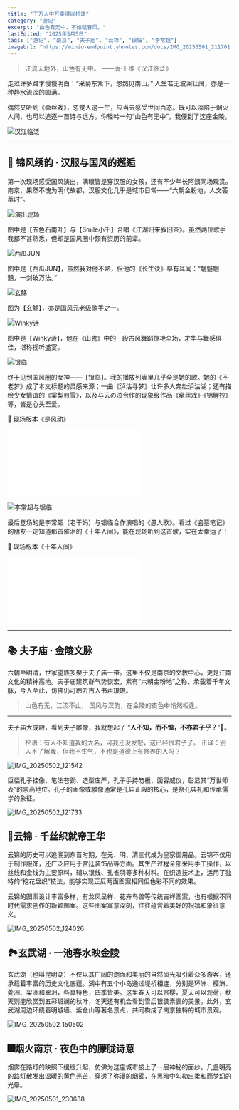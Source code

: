 ```yaml
---
title: "于万人中万幸得以相逢"
category: "游记"
excerpt: "山色有无中，不如就春风。"
lastEdited: "2025年5月5日"
tags: ["游记", "南京", "夫子庙", "云锦", "银临", "李常超"]
imageUrl: "https://minio-endpoint.yhnotes.com/docs/IMG_20250501_211701.jpg"
---
```



> 江流天地外，山色有无中。
> ——唐·王维《汉江临泛》

走过许多路才慢慢明白：“采菊东篱下，悠然见南山。”
人生若无波澜壮阔，亦是一种静水流深的圆满。

偶然又听到《牵丝戏》，忽觉人这一生，应当去感受世间百态。既可以深陷于烟火人间，也可以追逐一首诗与远方。你轻吟一句“山色有无中”，我便到了这座金陵。

![汉江临泛](https://minio-endpoint.yhnotes.com/docs/IMG_20250501_192126.jpg)

---

## 🌸 锦风绣韵 · 汉服与国风的邂逅

第一次现场感受国风演出，满眼皆是穿汉服的女孩，还有不少年长阿姨同场观赏。南京，果然不愧为明代故都，汉服文化几乎是城市日常——“六朝金粉地，人文荟萃时”。

![演出现场](https://minio-endpoint.yhnotes.com/docs/IMG_20250501_194556.jpg)

图中是【五色石南叶】与【Smile小千】合唱《江湖归来叙旧茶》。虽然两位歌手我都不甚熟悉，但却是国风圈中颇有资历的前辈。

![西瓜JUN](https://minio-endpoint.yhnotes.com/docs/IMG_20250501_202909.jpg)

图中是【西瓜JUN】，虽然我对他不熟，但他的《长生诀》早有耳闻：“魑魅魍魉，一剑破万法。”

![玄觞](https://minio-endpoint.yhnotes.com/docs/IMG_20250501_201918.jpg)

图为【玄觞】，亦是国风元老级歌手之一。

![Winky诗](https://minio-endpoint.yhnotes.com/docs/IMG_20250501_205007.jpg)

图中是【Winky诗】，他在《山鬼》中的一段古风舞蹈惊艳全场，才华与舞感俱佳，堪称视听盛宴。

![银临](https://minio-endpoint.yhnotes.com/docs/IMG_20250501_211701.jpg)

终于见到国风圈的女神——【银临】。我的播放列表里几乎全是她的歌。她的《不老梦》成了本文标题的灵感来源；一曲《泸沽寻梦》让许多人奔赴泸沽湖；还有描绘少女情谊的《棠梨煎雪》，以及与云の泣合作的现象级作品《牵丝戏》《锦鲤抄》等，皆是心头至爱。

🎵 现场版本《是风动》

<iframe src="//player.bilibili.com/player.html?isOutside=true&aid=114433279985852&bvid=BV1WMGzzeEZJ&cid=29740828292&p=1&autoplay=0" scrolling="no" border="0" frameborder="no" framespacing="0" allowfullscreen="true"></iframe>

![李常超与银临](https://minio-endpoint.yhnotes.com/docs/IMG_20250501_214059.jpg)

最后登场的是李常超（老干妈）与银临合作演唱的《愚人歌》。看过《盗墓笔记》的朋友一定知道那首催泪的《十年人间》，能在现场听到这首歌，实在太幸运了！

🎵 现场版本《十年人间》

<iframe src="//player.bilibili.com/player.html?isOutside=true&aid=114433279985852&bvid=BV1WMGzzeEZJ&cid=29740828292&p=1&autoplay=0" scrolling="no" border="0" frameborder="no" framespacing="0" allowfullscreen="true"></iframe>

---

## 📚 夫子庙 · 金陵文脉

六朝至明清，世家望族多聚于夫子庙一带。这里不仅是南京的文教中心，更是江南文化的精神高地。夫子庙建筑群气势恢宏，素有“六朝金粉地”之称，承载着千年文脉，今人至此，仿佛仍可聆听古人书声琅琅。


> 山色有无，江流不止，
> 国风与汉韵，在金陵的夜色中悄然相逢。

---

夫子庙大成殿，看到夫子雕像，我就想起了 “**人不知，而不愠，不亦君子乎？**”🤣。

>抡语：有人不知道我的大名，可我还没发怒，这已经很君子了。
>正译：别人不了解我，但我不生气，不也是道德上有修养的人吗？


![IMG_20250502_121542](https://minio-endpoint.yhnotes.com/docs/IMG_20250502_121542.jpg)

巨幅孔子挂像，笔法苍劲、造型庄严，孔子手持笏板，面容威仪，彰显其“万世师表”的崇高地位。孔子的画像或雕像通常是孔庙正殿的核心，是祭孔典礼和传承儒学的象征。

![IMG_20250502_121733](https://minio-endpoint.yhnotes.com/docs/IMG_20250502_121733.jpg)

## 🧵云锦 · 千丝织就帝王华

云锦的历史可以追溯到东晋时期，在元、明、清三代成为皇家御用品。云锦不仅用于制作服饰，还广泛应用于宫廷装饰品等方面。其生产过程全部采用手工操作，以丝线和金线为主要原料，辅以银线、孔雀羽等多种材料。在织造技术上，运用了独特的“挖花盘织”技法，能够实现正反两面图案相同但色彩不同的效果。

云锦的图案设计丰富多样，有龙凤呈祥、花卉鸟兽等传统吉祥图案，也有根据不同时代需求创作的新颖图案。这些图案寓意深刻，往往蕴含着美好的祝福和象征意义。

![IMG_20250502_124026](https://minio-endpoint.yhnotes.com/docs/IMG_20250502_124026.jpg)

## 🏞️玄武湖 · 一池春水映金陵

玄武湖（也叫昆明湖）不仅以其广阔的湖面和美丽的自然风光吸引着众多游客，还承载着丰富的历史文化底蕴。湖中有五个小岛通过堤桥相连，分别是环洲、樱洲、菱洲、梁洲和翠洲，各具特色，四季皆美。这里春天可以赏樱，夏天可以观荷，秋天则能欣赏到五彩斑斓的秋叶，冬天还有机会看到雪后银装素裹的美景。此外，玄武湖周边环绕着明城墙、紫金山等著名景点，共同构成了南京独特的城市景观。

![IMG_20250502_150502](https://minio-endpoint.yhnotes.com/docs/IMG_20250502_150502.jpg)



## 🎆烟火南京 · 夜色中的朦胧诗意

烟雾在路灯的映照下缓缓升起，仿佛为这座城市披上了一层神秘的面纱。几盏明亮的路灯散发出温暖的黄色光芒，穿透了弥漫的烟雾，在黑暗中勾勒出柔和而梦幻的光晕。

![IMG_20250501_230638](https://minio-endpoint.yhnotes.com/docs/IMG_20250501_230638.jpg)
